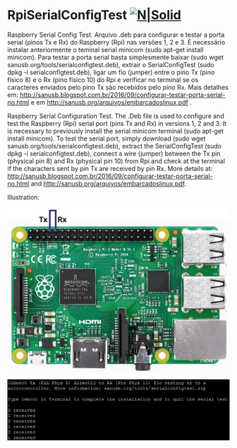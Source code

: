 # RpiSerialConfigTest [![N|Solid](http://sanusb.blogspot.com.br/favicon.ico)](http://sanusb.org/)

Raspberry Serial Config Test. Arquivo .deb para configurar e testar a porta serial (pinos Tx e Rx) do Raspberry (Rpi) nas versões 1, 2 e 3. É necessário instalar anteriormente o teminal serial minicom (sudo apt-get install minicom). Para testar a porta serial basta simplesmente baixar (sudo wget sanusb.org/tools/serialconfigtest.deb), extrair o SerialConfigTest (sudo dpkg -i serialconfigtest.deb),  ligar um fio (jumper) entre o pino Tx (pino físico 8) e o Rx (pino físico 10) do Rpi e verificar no terminal se os caracteres enviados pelo pino Tx são recebidos pelo pino Rx. Mais detalhes em: http://sanusb.blogspot.com.br/2016/09/configurar-testar-porta-serial-no.html e em http://sanusb.org/arquivos/embarcadoslinux.pdf .


Raspberry Serial Configuration Test. The .Deb file is used to configure and test the Raspberry (Rpi) serial port (pins Tx and Rx) in versions 1, 2 and 3. It is necessary to previously install the serial minicom terminal (sudo apt-get install minicom). To test the serial port, simply download (sudo wget sanusb.org/tools/serialconfigtest.deb), extract the SerialConfigTest (sudo dpkg -i serialconfigtest.deb), connect a wire (jumper) between the Tx pin (physical pin 8) and Rx (physical pin 10) from Rpi and check at the terminal if the characters sent by pin Tx are received by pin Rx. More details at: http://sanusb.blogspot.com.br/2016/09/configurar-testar-porta-serial-no.html and http://sanusb.org/arquivos/embarcadoslinux.pdf.

Illustration:

![](https://github.com/SanUSB-grupo/RpiSerialConfigTest/blob/master/images/serialrpi.jpg)


![](https://github.com/SanUSB-grupo/RpiSerialConfigTest/blob/master/images/OK.png)
